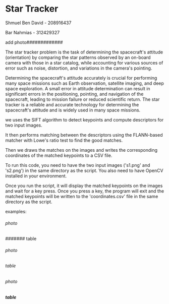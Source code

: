 # Star Tracker

Shmuel Ben David - 208916437

Bar Nahmias - 312429327

add photo#############

The star tracker problem is the task of determining the spacecraft's attitude (orientation) by comparing the star patterns observed by an on-board camera with those in a star catalog, while accounting for various sources of error such as noise, distortion, and variations in the camera's pointing.

Determining the spacecraft's attitude accurately is crucial for performing many space missions such as Earth observation, satellite imaging, and deep space exploration. A small error in attitude determination can result in significant errors in the positioning, pointing, and navigation of the spacecraft, leading to mission failure or reduced scientific return. The star tracker is a reliable and accurate technology for determining the spacecraft's attitude and is widely used in many space missions.

we uses the SIFT algorithm to detect keypoints and compute descriptors for two input images.

It then performs matching between the descriptors using the FLANN-based matcher with Lowe's ratio test to find the good matches.

Then we draws the matches on the images and writes the corresponding coordinates of the matched keypoints to a CSV file.

To run this code, you need to have the two input images ('s1.png' and 's2.png') in the same directory as the script. You also need to have OpenCV installed in your environment.

Once you run the script, it will display the matched keypoints on the images and wait for a key press. Once you press a key, the program will exit and the matched keypoints will be written to the 'coordinates.csv' file in the same directory as the script.

examples:

###### photo

####### table

###### photo

###### table

###### photo

##### table
